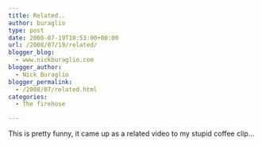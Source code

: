 ```yaml
---
title: Related..
author: buraglio
type: post
date: 2008-07-19T10:53:00+00:00
url: /2008/07/19/related/
blogger_blog:
  - www.nickburaglio.com
blogger_author:
  - Nick Buraglio
blogger_permalink:
  - /2008/07/related.html
categories:
  - The firehose

---
```

This is pretty funny, it came up as a related video to my stupid coffee clip&#8230;